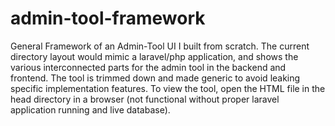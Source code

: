 # admin-tool-framework
General Framework of an Admin-Tool UI I built from scratch.
The current directory layout would mimic a laravel/php application, and shows the various interconnected parts for the admin tool in the backend and frontend.
The tool is trimmed down and made generic to avoid leaking specific implementation features.
To view the tool, open the HTML file in the head directory in a browser (not functional without proper laravel application running and live database).
